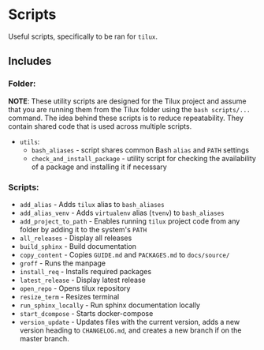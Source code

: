 # Scripts

Useful scripts, specifically to be ran for `tilux`.

## Includes

### Folder:

**NOTE**: These utility scripts are designed for the Tilux project and assume that
you are running them from the Tilux folder using the `bash scripts/...` command.
The idea behind these scripts is to reduce repeatability. They contain shared code
that is used across multiple scripts.

- `utils`:
  - `bash_aliases` - script shares common
  Bash `alias` and `PATH` settings
  - `check_and_install_package` - utility script for checking the availability of
  a package and installing it if necessary

### Scripts:

- `add_alias` - Adds `tilux` alias to `bash_aliases`
- `add_alias_venv` - Adds `virtualenv` alias (`tvenv`) to `bash_aliases`
- `add_project_to_path` - Enables running `tilux` project code from any folder by
adding it to the system's `PATH`
- `all_releases` - Display all releases
- `build_sphinx` - Build documentation
- `copy_content` - Copies `GUIDE.md` and `PACKAGES.md` to `docs/source/`
- `groff` - Runs the manpage
- `install_req` - Installs required packages
- `latest_release` - Display latest release
- `open_repo` - Opens tilux repository
- `resize_term` - Resizes terminal
- `run_sphinx_locally` - Run sphinx documentation locally
- `start_dcompose` - Starts docker-compose
- `version_update` - Updates files with the current version,
adds a new version heading to `CHANGELOG.md`, and creates a new
branch if on the master branch.
